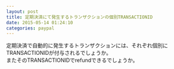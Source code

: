 ```yaml
---
layout: post
title: 定期決済にて発生するトランザクションの個別TRANSACTIONID
date: 2015-05-14 01:24:10
categories: paypal
---
```

<!-- {% raw %} -->
<p>定期決済で自動的に発生するトランザクションには、それぞれ個別にTRANSACTIONIDが付与されるでしょうか。<br>
またそのTRANSACTIONIDでrefundできるでしょうか。</p>
<!-- {% endraw %} -->
